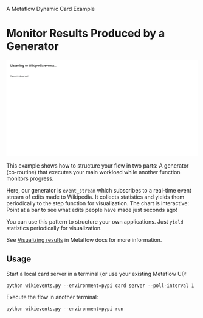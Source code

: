 
A Metaflow Dynamic Card Example
# Monitor Results Produced by a Generator

![](../images/rtcard-wikievents.gif)

This example shows how to structure your flow in two parts: A generator (co-routine) that
executes your main workload while another function monitors progress.

Here, our generator is `event_stream` which subscribes to a real-time event stream of
edits made to Wikipedia. It collects statistics and yields them periodically to the
step function for visualization. The chart is interactive: Point at a bar to
see what edits people have made just seconds ago!

You can use this pattern to structure your own applications. Just `yield` statistics
periodically for visualization.

See [Visualizing results](https://docs.metaflow.org/metaflow/visualizing-results) in Metaflow docs for more information.

## Usage

Start a local card server in a terminal (or use your existing Metaflow UI):
```
python wikievents.py --environment=pypi card server --poll-interval 1
```
Execute the flow in another terminal:
```
python wikievents.py --environment=pypi run
```
